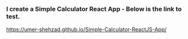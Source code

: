 ### I create a Simple Calculator React App - Below is the link to test.
https://umer-shehzad.github.io/Simple-Calculator-ReactJS-App/
